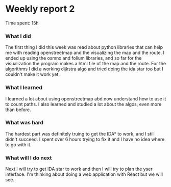 # Weekly report 2

Time spent: 15h

### What I did

The first thing I did this week was read about python libraries that can help me with reading openstreetmap and the visualizing the map and the route.
I ended up using the osmnx and folium libraries, and so far for the visualization the program makes a html file of the map and the route.
For the algorithms I did a working dijkstra algo and tried doing the ida star too but I couldn't make it work yet.

### What I learned

I learned a lot about using openstreetmap abd now understand how to use it to count paths. I also learned and studied a lot about the algos, even more than before.

### What was hard

The hardest part was definitely truing to get the IDA* to work, and I still didn't succeed. I spent over 6 hours trying to fix it and I have no idea where to go with it.

### What will I do next

Next I will try to get IDA star to work and then I will try to plan the yser interface. I'm thinking about doing a web application with React but we will see.
